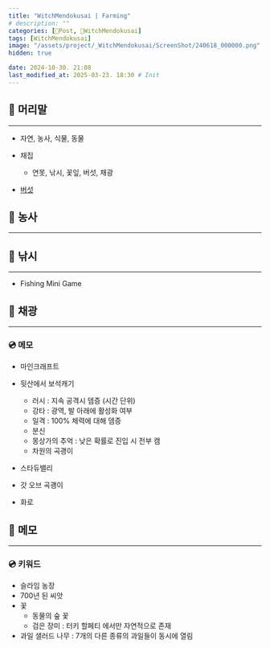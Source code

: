 ```yaml
---
title: "WitchMendokusai | Farming"
# description: ""
categories: [📀Post, 🥥WitchMendokusai]
tags: [WitchMendokusai]
image: "/assets/project/_WitchMendokusai/ScreenShot/240618_000000.png"
hidden: true

date: 2024-10-30. 21:08
last_modified_at: 2025-03-23. 18:30 # Init
---
```


## 📀 머리말

---

- 자연, 농사, 식물, 동물
- 채집
  - 연못, 낚시, 꽃잎, 버섯, 채광

- [버섯](https://x.com/Rappenem/status/1771590884108214574)

## 📀 농사

---

## 📀 낚시

---

- Fishing Mini Game

## 📀 채광

---

### 💿 메모

- 마인크래프트
- 뒷산에서 보석캐기
  - 러시 : 지속 공격시 뎀증 (시간 단위)
  - 강타 : 광역, 발 아래에 활성화 여부
  - 일격 : 100% 체력에 대해 뎀증
  - 분신
  - 몽상가의 추억 : 낮은 확률로 진입 시 전부 캠
  - 차원의 곡괭이
- 스타듀밸리
- 갓 오브 곡괭이

- 화로

## 📀 메모

---

### 💿 키워드

- 슬라임 농장
- 700년 된 씨앗
- 꽃
  - 동물의 숲 꽃
  - 검은 장미 : 터키 할페티 에서만 자연적으로 존재
- 과일 샐러드 나무 : 7개의 다른 종류의 과일들이 동시에 열림
